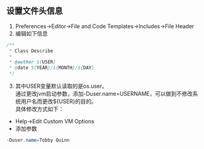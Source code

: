 ## 设置文件头信息
1. Preferences->Editor->File and Code Templates->Includes->File Header
2. 编辑如下信息
```java
/**
 * Class Describe
 *
 * @author ${USER}
 * @date ${YEAR}/${MONTH}/${DAY}
 */
```
3. 其中USER变量默认读取的是os.user。  
通过更改jvm启动参数，添加-Duser.name=USERNAME，可以做到不修改系统用户名而更改${USER}的目的。  
具体修改方式如下：  

  - Help->Edit Custom VM Options
  - 添加参数
  ```java
  -Duser.name=Tobby Quinn
  ```
